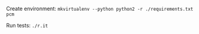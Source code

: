 Create environment:
	`mkvirtualenv --python python2 -r ./requirements.txt pcm`

Run tests:
	`./r.it`


